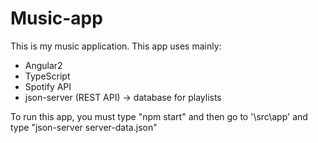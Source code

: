 # Music-app

This is my music application. This app uses mainly: 
- Angular2
- TypeScript
- Spotify API
- json-server (REST API) -> database for playlists

To run this app, you must type "npm start" and then go to '\src\app' and type "json-server server-data.json"

